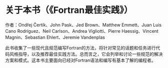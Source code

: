 # 关于本书（《Fortran最佳实践》）

作者：Ondřej Čertík、John Pask、Jed Brown、Matthew Emmett、Juan Luis Cano Rodríguez、Neil Carlson、Andrea Vigliotti、Pierre Haessig、Vincent Magnin、Sebastian Ehlert、Jeremie Vandenplas

此书收集了一些现代且规范编写Fortran的方法，将针对常见的话题和任务进行代码风格指导，以及推荐最佳实践方法。总而言之，它会列举和讨论一些规范的解决方案和模式。这本书主要面向已经对Fortran语法和编写有基本了解的编程者。

